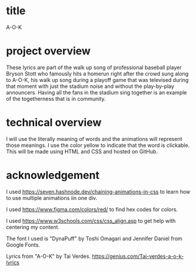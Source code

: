 # title
A-O-K
# project overview
These lyrics are part of the walk up song of professional baseball player Bryson Stott who
famously hits a homerun right after the crowd sung along to A-O-K, his walk up song 
during a playoff game that was televised during that moment with just the stadium noise and
without the play-by-play announcers. Having all the fans in the stadium sing together 
is an example of the togetherness that is in community.
# technical overview
I will use the literally meaning of words and the animations will represent those meanings. 
I use the color yellow to indicate that the word is clickable.  This will be made using HTML
and CSS and hosted on GitHub. 
# acknowledgement
I used https://seven.hashnode.dev/chaining-animations-in-css to learn how to use multiple
animations iin one div.


I used https://www.figma.com/colors/red/ to find hex codes for colors.

I used  https://www.w3schools.com/css/css_align.asp  to get help with centering my content.

The font I used is "DynaPuff" by Toshi Omagari and Jennifer Daniel from Google Fonts.

Lyrics from "A-O-K" by Tai Verdes. https://genius.com/Tai-verdes-a-o-k-lyrics